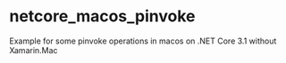 # netcore_macos_pinvoke
Example for some pinvoke operations in macos on .NET Core 3.1 without Xamarin.Mac

